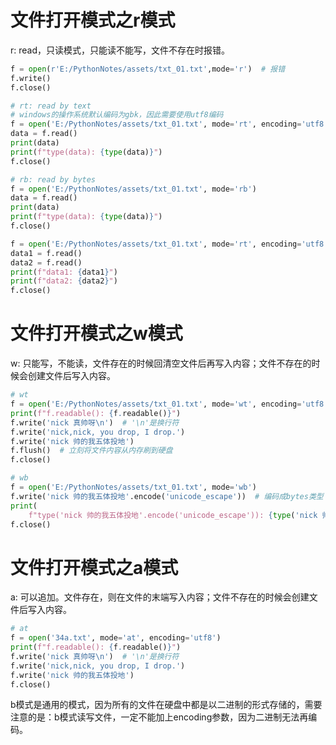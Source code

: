 # 文件打开模式之r模式
r: read，只读模式，只能读不能写，文件不存在时报错。
```python
f = open(r'E:/PythonNotes/assets/txt_01.txt',mode='r')  # 报错
f.write()
f.close()
```
```python
# rt: read by text
# windows的操作系统默认编码为gbk，因此需要使用utf8编码
f = open('E:/PythonNotes/assets/txt_01.txt', mode='rt', encoding='utf8')
data = f.read()
print(data)
print(f"type(data): {type(data)}")
f.close()
```
```python
# rb: read by bytes
f = open('E:/PythonNotes/assets/txt_01.txt', mode='rb')
data = f.read()
print(data)
print(f"type(data): {type(data)}")
f.close()

f = open('E:/PythonNotes/assets/txt_01.txt', mode='rt', encoding='utf8')
data1 = f.read()
data2 = f.read()
print(f"data1: {data1}")
print(f"data2: {data2}")
f.close()
```
# 文件打开模式之w模式
w: 只能写，不能读，文件存在的时候回清空文件后再写入内容；文件不存在的时候会创建文件后写入内容。
```python
# wt
f = open('E:/PythonNotes/assets/txt_01.txt', mode='wt', encoding='utf8')
print(f"f.readable(): {f.readable()}")
f.write('nick 真帅呀\n')  # '\n'是换行符
f.write('nick,nick, you drop, I drop.')
f.write('nick 帅的我五体投地')
f.flush()  # 立刻将文件内容从内存刷到硬盘
f.close()
```
```python
# wb
f = open('E:/PythonNotes/assets/txt_01.txt', mode='wb')
f.write('nick 帅的我五体投地'.encode('unicode_escape'))  # 编码成bytes类型
print(
    f"type('nick 帅的我五体投地'.encode('unicode_escape')): {type('nick 帅的我五体投地'.encode('unicode_escape'))}")
f.close()
```
# 文件打开模式之a模式
a: 可以追加。文件存在，则在文件的末端写入内容；文件不存在的时候会创建文件后写入内容。
```python
# at
f = open('34a.txt', mode='at', encoding='utf8')
print(f"f.readable(): {f.readable()}")
f.write('nick 真帅呀\n')  # '\n'是换行符
f.write('nick,nick, you drop, I drop.')
f.write('nick 帅的我五体投地')
f.close()
```
b模式是通用的模式，因为所有的文件在硬盘中都是以二进制的形式存储的，需要注意的是：b模式读写文件，一定不能加上encoding参数，因为二进制无法再编码。